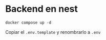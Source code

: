 # Backend en nest

```
docker compose up -d

```

Copiar el ```.env.template``` y renombrarlo a ```.env```